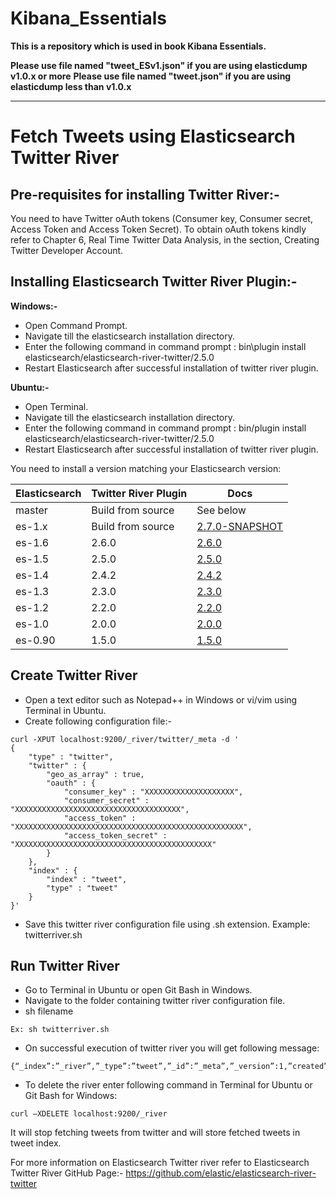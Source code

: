 # Kibana_Essentials
**This is a repository which is used in book Kibana Essentials.**

**Please use file named "tweet_ESv1.json"  if you are using elasticdump v1.0.x or more**
**Please use file named "tweet.json"  if you are using elasticdump less than v1.0.x**

----


Fetch Tweets using Elasticsearch Twitter River
==================================

Pre-requisites for installing Twitter River:-
-------------

You need to have Twitter oAuth tokens  (Consumer key, Consumer secret, Access Token and Access Token Secret). To obtain oAuth tokens kindly refer to Chapter 6, Real Time Twitter Data Analysis, in the section, Creating Twitter Developer Account.

Installing Elasticsearch Twitter River Plugin:-
------------

**Windows:-**
* Open Command Prompt.
*	Navigate till the elasticsearch installation directory.
*	Enter  the following command in command prompt : bin\plugin install elasticsearch/elasticsearch-river-twitter/2.5.0
*	Restart Elasticsearch after successful installation of twitter river plugin.

**Ubuntu:-**
*	Open Terminal.
*	Navigate till the elasticsearch installation directory.
*	Enter  the following command in command prompt : bin/plugin install elasticsearch/elasticsearch-river-twitter/2.5.0 
*	Restart Elasticsearch after successful installation of twitter river plugin.

You need to install a version matching your Elasticsearch version:

|       Elasticsearch    |Twitter River Plugin|                                                            Docs                                                                   |
|------------------------|-------------------|------------------------------------------------------------------------------------------------------------------------------------|
|    master              | Build from source | See below                                                                                                                          |
|    es-1.x              | Build from source  | [2.7.0-SNAPSHOT](https://github.com/elasticsearch/elasticsearch-river-twitter/tree/es-1.x/#version-270-snapshot-for-elasticsearch-1x)|
|    es-1.6              |     2.6.0         | [2.6.0](https://github.com/elastic/elasticsearch-river-twitter/tree/v2.6.0/#version-260-for-elasticsearch-16)                  |
|    es-1.5              |     2.5.0         | [2.5.0](https://github.com/elastic/elasticsearch-river-twitter/tree/v2.5.0/#version-250-for-elasticsearch-15)                  |
|    es-1.4              |     2.4.2         | [2.4.2](https://github.com/elasticsearch/elasticsearch-river-twitter/tree/v2.4.2/#version-242-for-elasticsearch-14)                  |
|    es-1.3              |     2.3.0         | [2.3.0](https://github.com/elasticsearch/elasticsearch-river-twitter/tree/v2.3.0/#version-230-for-elasticsearch-13)                  |
|    es-1.2              |     2.2.0         | [2.2.0](https://github.com/elasticsearch/elasticsearch-river-twitter/tree/v2.2.0/#twitter-river-plugin-for-elasticsearch)          |
|    es-1.0              |     2.0.0         | [2.0.0](https://github.com/elasticsearch/elasticsearch-river-twitter/tree/v2.0.0/#twitter-river-plugin-for-elasticsearch)          |
|    es-0.90             |     1.5.0         | [1.5.0](https://github.com/elasticsearch/elasticsearch-river-twitter/tree/v1.5.0/#twitter-river-plugin-for-elasticsearch)          |

Create Twitter River 
------------

*	Open a text editor such as Notepad++ in Windows or vi/vim using Terminal in Ubuntu.
*	Create following configuration file:-

```
curl -XPUT localhost:9200/_river/twitter/_meta -d '
{	
    "type" : "twitter",
    "twitter" : {
		"geo_as_array" : true,
		"oauth" : {
            "consumer_key" : "XXXXXXXXXXXXXXXXXXXX",
            "consumer_secret" : "XXXXXXXXXXXXXXXXXXXXXXXXXXXXXXXXXXXXX",
            "access_token" : "XXXXXXXXXXXXXXXXXXXXXXXXXXXXXXXXXXXXXXXXXXXXXXXXXXX",
            "access_token_secret" : "XXXXXXXXXXXXXXXXXXXXXXXXXXXXXXXXXXXXXXXXXXXX"
        }
    }, 
    "index" : {
        "index" : "tweet",
        "type" : "tweet"
    }
}'

```
*	Save this twitter river configuration file using .sh extension. Example: twitterriver.sh

Run Twitter River 
------------

*	Go to Terminal in Ubuntu or open Git Bash in Windows.
*	Navigate to the folder containing twitter river configuration file.
*	sh filename
```
Ex: sh twitterriver.sh
```
*	On successful execution of twitter  river you will get following message:
```
{“_index”:”_river”,”_type”:”tweet”,”_id”:”_meta”,”_version”:1,”created”:true}
```
*	To delete the river enter following command in Terminal for Ubuntu or Git Bash for Windows:
```
curl –XDELETE localhost:9200/_river
```
It will stop  fetching tweets from twitter and will store fetched tweets in tweet index.

For more information on Elasticsearch Twitter river refer to Elasticsearch Twitter River GitHub Page:-
https://github.com/elastic/elasticsearch-river-twitter
